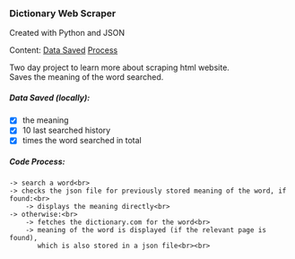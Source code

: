 ### Dictionary Web Scraper
Created with Python and JSON</b>

Content:
[Data Saved](./#saves)
[Process](./#saves)


Two day project to learn more about scraping html website.<br>
Saves the meaning of the word searched.<br>
##### Data Saved (locally):
- [x] the meaning
- [x] 10 last searched history
- [x] times the word searched in total

##### Code Process:
```
-> search a word<br>
-> checks the json file for previously stored meaning of the word, if found:<br>
	-> displays the meaning directly<br>
-> otherwise:<br>
	-> fetches the dictionary.com for the word<br>
	-> meaning of the word is displayed (if the relevant page is found),
	   which is also stored in a json file<br><br>
```
